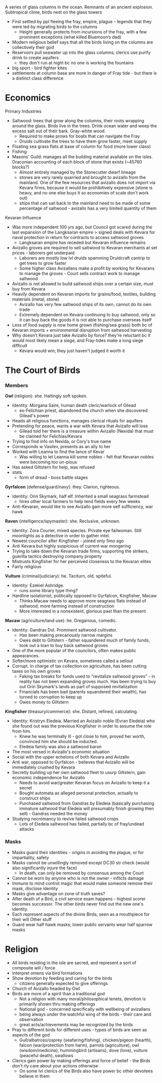 A series of glass columns in the ocean. Remnants of an ancient explosion. Subtropical clime, birds nest on the glass towers

- First settled by ppl fleeing the fray, empire, plague - legends that they were led by migrating birds to the columns
	- Height generally protects from incursions of the fray, with a few prominent exceptions (what killed Bluemoon’s dad)
- Modern religious belief says that all the birds living on the columns are collectively their god
- Reservoirs pull seawater up into the glass columns; clerics use purify drink to create aquifers
	- they don't run at night bc no one is working the fountains
- big sport - bird fighter kites
- settlements at column base are more in danger of Fray tide -  but there is a distinct class difference
# Economics

Primary Industries
- Saltwood: trees that grow along the columns, their roots wrapping around the glass. Birds live in the trees. Drink ocean water and weep the excess salt out of their bark. Gray-white wood.
	- Required to make prows for boats that can navigate the Fray
	- Druids cultivate the trees to have them grow faster, meet supply
- Floating sea grass flats at base of column for food (more lower class)
- Fishing
- Masons' Guild: manages all the building material available on the isles. Draconian accounting of each block of stone that exists (~45760 blocks?)
	- Almost entirely managed by the Stonecutter dwarf lineage
	- stones are very rarely quarried and brought to avizallo from the mainland. One of the few resources that avizallo does not import via Kevara firms, because it would be prohibitively expensive (stone is heavy, and no one else buys it so economies of scale don't work out)
	- ships that can sail back to the mainland need to be made of some percentage of saltwood - avizallo has a very limited quantity of them

Kevaran Influence
- Was more independent 100 yrs ago, but Council got scared during the last expansion of the Langksaran empire > signed deals with Kevara for naval protection in return for contracts to access saltwood groves
	- Langksaran empire has receded but Kevaran influence remains
- Avizallo groves are required to sell saltwood to Kevaran merchants at set prices - laborers get underpaid
	- Laborers are mostly low lvl druids spamming Druidcraft cantrip to get trees to grow faster
	- Some higher class Avizallans make a profit by working for Kevarans to manage the groves - Court sells contract work to manage saltwood
- Avizallo is not allowed to build saltwood ships over a certain size, must buy from Kevara
- Heavily dependent on Kevaran imports for grains/food, textiles, building materials (metal, stone)
	- Avizallo has very few saltwood ships of its own, cannot do its own trade
	- Extremely dependent on Kevara continuing to buy saltwood, only so it can buy back the goods it is not able to purchase overseas itself
- Less of food supply is now home grown (fishing/sea grass) both bc of Kevaran imports + environmental disruption from saltwood harvesting
- Why doesn't Kevara just take Avizallo by force? they're reluctant bc it would most likely mean a siege, and Fray-tides make a long siege difficult
	- Kevara would win; they just haven't judged it worth it


# The Court of Birds
### Members
**Owl** (religion): she. Haltingly soft spoken.
- Identity: Morgana Saire, human death cleric/warlock of Gilead
	- ex-Felichian priest, abandoned the church when she discovered Gilead's power
- Heads all religious functions, manages clerical rituals for aquifers
- Pretending for peace, wants a war with Kevara that Avizallo will lose
	- Gilead told her there is a treasure within Avizallo (Nexida) that must be claimed for Felichias/Kevara
- Trying to find info on Nexida, or Cory's true name
- Corresponds w Vasilev, presents as an ally to her
- Worked with Leanna to find the lance of Kevar
	- Was willing to let Leanna kill some nobles - felt that Kevaran nobles were becoming too un-pious
- Has asked Giltstern for help, was refused
- stats
	- form of dread - boss battle stages

**Gyrfalcon** (defense/guard/navy): they. Clarion, righteous.
- Identity: Orin Skymark, half elf. Inherited a small seagrass farmstead
	- hires other local farmers to help tend fields every few weeks
- Anti-Kevaran, would like to see Avizallo gain more self sufficiency, war hawk

**Raven** (intelligence/spymaster): she. Reclusive, unknown.
- Identity: Zora Courier, mixed species. Private eye failwoman. Still moonlights as a detective in order to gather intel. 
- Newest councilor after Kingfisher - joined only 5mo ago
- Anti Kevara but highly suspicious of current war mongering
- Trying to take down the Kevaran trade firms, supporting the strikers, guerilla tactics destroying company property
- Mistrusts Kingfisher for her perceived closeness to the Kevaran elites
- Fairly religious

**Vulture** (criminal/judiciary): he. Taciturn, old, spiteful. 
- Identity: Ezekiel Ashridge. 
	- runs some library type thing?
- Hardline isolationist, politically opposed to Gyrfalcon, Kingfisher, Macaw
	- Thinks Macaw needs to approve more seagrass flats instead of saltwood, more farming instead of construction
	- More interested in a nonexistent, glorious past than the present

**Macaw** (agriculture/land use): he. Gregarious, comedic.
- Identity: Gandras Dol. Prominent saltwood cultivator. 
	- Has been making precariously narrow margins
	- Owes debt to Giltstern - father squandered much of family funds, took out a loan to buy back saltwood groves
- One of the more popular of the councilors, often makes public appearances.
- Softer/more optimistic on Kevara, sometimes called a sellout
- Corrupt. In charge of tax collection on agriculture, has been cutting taxes on his own groves
	- Faking tax breaks for funds used to "revitalize saltwood groves" - in reality has not been expanding groves much. Has been trying to buy out Orin Skymark's lands as part of supposed revitalization
	- Financials has been bad (parents squandered their wealth), has turned to corruption to keep up
	- Owes money to Giltstern

**Kingfisher** (treasury/commerce): she. Distant, refined, calculating. 
- Identity: Kristryn Eledeia. Married an Avizallo noble (Evran Eledeia) who she found out was the previous Kingfisher in order to assume the role from him. 
	- Knew he was terminally ill - got close to him, proved her worth, convinced him she should be inducted.
	- Eledeia family was also a saltwood baron
- The most versed in Avizallo's economic situation
- Social with the upper echelons of both Kevara and Avizallo
- Anti war, opposed to Gyrfalcon - believes that Avizallo will be immediately crushed by Kevara
- Secretly building up her own saltwood fleet to usurp Giltstern, gain economic independence for Avizallo
	- Needs to avoid war/greater Kevaran focus on Avizallo to keep it a secret
	- Bought automata as alleged personal protection, actually to construct ships
	- Purchased saltwood from Gandras by Eledeia (basically purchasing immature saltwood that Eledeia will presumably finish growing then sell) - Gandras needed the money
- Studying necromancy to revive failed saltwood crops
	- Lots of Eledeia saltwood has failed, partially bc of fray/undead attacks
### Masks
- Masks guard their identities - origins in avoiding the plague, or for impartiality, safety
- Masks cannot be unwillingly removed except DC30 str check (would also significantly injure the face)
	- In death, can only be removed by consensus among the Court
- Cannot be worn by anyone who is not the owner - inflicts damage
- Immune to mind control magic that would make someone remove their mask, disclose identity
- Masks give advantage on zone of truth saves?
- After death of a Bird, a civil service exam happens - highest scorer becomes successor. The other birds never find out the new one's identity. 
- Each represent aspects of the divine Birds, seen as a mouthpiece for their will
Other stuff
- Guard wear half hawk masks; lower public servants wear half sparrow masks

# Religion

- All birds residing in the isle are sacred, and represent a sort of composite will / force
- Interpret omens via bird formations
- Show devotion by feeding and caring for the birds
	- citizens generally expected to give offerings
- Church of Avizallo headed by Owl
- Birds are more of a spirit than a traditional god
	- Not a religion with many moral/philosophical tenets, devotion is primarily shown thru making offerings
	- National god - concerned specifically with wellbeing of avizallans
	- being always under the watchful wing of the birds - their care and observation
	- great acts/achievements may be recognized by the birds
- Pray to different birds for different uses - types of birds are seen as aspects of the god
	- Gull/albatross/osprey (seafaring/fishing), chicken/pigeon (hearth), falcon (war/protection from harm), parrots (agriculture), owl (wisdom/medicine), hummingbird (artisans), dove (love), vulture (peaceful death), swallows
- Clerics gain power by making offerings and force of belief - the Birds don't rly care about your actions otherwise
	- On some lvl clerics of the Birds also have power bc other devotees believe in them



